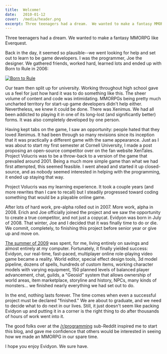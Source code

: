 ```yaml
---
title:  Welcome!
date:   2010-01-12
cover:  /media/header.png
excerpt: Three teenagers had a dream.  We wanted to make a fantasy MMORPG like Everquest.
---
```

Three teenagers had a dream.  We wanted to make a fantasy MMORPG like Everquest.

Back in the day, it seemed so plausible--we went looking for help and set out to learn to be game developers.  I was the programmer, Joe the designer.  We gathered friends, worked hard, learned lots and ended up with Born to Rule in 2006:

[![Born to Rule](https://img.youtube.com/vi/CF1gL8hSrWo/0.jpg)](https://www.youtube.com/watch?v=CF1gL8hSrWo)

Our team then split up for university.  Working throughout high school gave us a feel for just how hard it was to do something like this.  The sheer volume of content and code was intimidating.  MMORPGs being pretty much uncharted territory for start-up game developers didn't help either.  Nevertheless, we knew it could be done.  There was Xenimus.  We had all been addicted to playing it in one of its long-lost (and significantly better) forms.  It was also completely developed by one person.

Having kept tabs on the game, I saw an opportunity:  people hated that they loved Xenimus.  It had been through so many revisions since its inception that it was practically a different game with the same appearance.  Just as I was about to start my first semester at Cornell University, I made a post proposing an open-source competitor over on the fan website XenTales.  Project Volucris was to be a throw-back to a version of the game that prevailed around 2001.  Being a much more simple game than what we had first attempted, this seemed feasible.  I went ahead and started it up closed-source, and as nobody seemed interested in helping with the programming, it ended up staying that way.

Project Volucris was my learning experience.  It took a couple years (and more rewrites than I care to recall) but I steadily progressed toward coding something that would be a playable online game.

After lots of hard work, pre-alpha rolled out in 2007.  More work, alpha in 2008.  Erich and Joe officially joined the project and we saw the opportunity to create a true competitor, and not just a copycat.  Evidyon was born in July of 2008.  That winter, Joe and I decided that it was finally time to do or die.  We commit, completely, to finishing this project before senior year or give up and move on.

[The summer of 2009](http://evidyon-summer.blogspot.com/) was spent, for me, living entirely on savings and almost entirely at my computer.  Fortunately, it finally yielded success:   Evidyon, our real-time, fast-paced, multiplayer online role-playing video game became a reality.  World editor, special effect design tools, 3d model pipeline, dozens of spells, hundreds of custom items, working character models with varying equipment, 150 planned levels of balanced player advancement, chat, guilds, a "Geosid" system that allows ownership of world areas, item marketplace, storyline and history, NPCs, many kinds of monsters... we finished nearly everything we had set out to do.

In the end, nothing lasts forever.  The time comes when even a successful project must be declared "finished."  We are about to graduate, and we need to decide what to do next in our lives.  Still, it just doesn't seem like packing Evidyon up and putting it in a corner is the right thing to do after thousands of hours of work went into it.

The good folks over at the [/r/programming](http://www.reddit.com/r/programming/comments/ajbx8/what_should_i_do_with_my_working_playable_3d_moprg/) sub-Reddit inspired me to start this blog, and gave me confidence that others would be interested in seeing how we made an MMORPG in our spare time.

I hope you enjoy Evidyon.  We sure have.